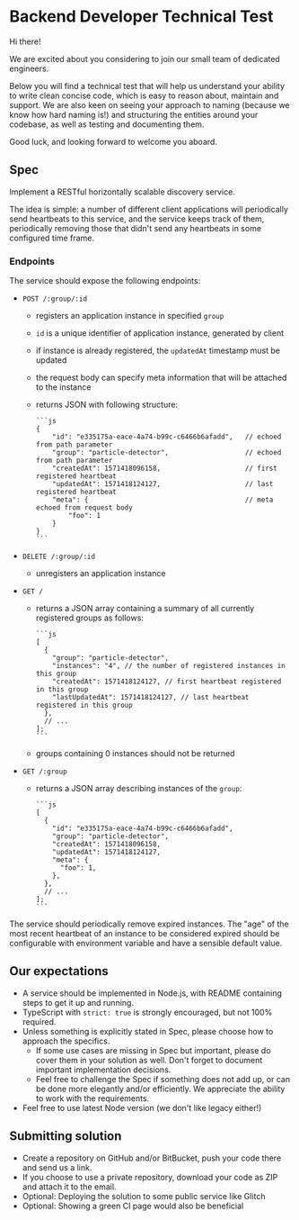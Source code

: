 # Backend Developer Technical Test

Hi there!

We are excited about you considering to join our small team of dedicated
engineers.

Below you will find a technical test that will help us understand your ability
to write clean concise code, which is easy to reason about, maintain and
support. We are also keen on seeing your approach to naming (because we know how
hard naming is!) and structuring the entities around your codebase, as well as
testing and documenting them.

Good luck, and looking forward to welcome you aboard.

## Spec

Implement a RESTful horizontally scalable discovery service.

The idea is simple: a number of different client applications will periodically
send heartbeats to this service, and the service keeps track of them,
periodically removing those that didn't send any heartbeats in some configured
time frame.

### Endpoints

The service should expose the following endpoints:

- `POST /:group/:id`

  - registers an application instance in specified `group`
  - `id` is a unique identifier of application instance, generated by client
  - if instance is already registered, the `updatedAt` timestamp must be updated
  - the request body can specify meta information that will be attached to the
    instance
  - returns JSON with following structure:

        ```js
        {
            "id": "e335175a-eace-4a74-b99c-c6466b6afadd",   // echoed from path parameter
            "group": "particle-detector",                   // echoed from path parameter
            "createdAt": 1571418096158,                     // first registered heartbeat
            "updatedAt": 1571418124127,                     // last registered heartbeat
            "meta": {                                       // meta echoed from request body
                "foo": 1
            }
        }
        ```

- `DELETE /:group/:id`

  - unregisters an application instance

- `GET /`

  - returns a JSON array containing a summary of all currently registered groups
    as follows:

        ```js
        [
          {
            "group": "particle-detector",
            "instances": "4", // the number of registered instances in this group
            "createdAt": 1571418124127, // first heartbeat registered in this group
            "lastUpdatedAt": 1571418124127, // last heartbeat registered in this group
          },
          // ...
        ];
        ```

  - groups containing 0 instances should not be returned

- `GET /:group`

  - returns a JSON array describing instances of the `group`:

        ```js
        [
          {
            "id": "e335175a-eace-4a74-b99c-c6466b6afadd",
            "group": "particle-detector",
            "createdAt": 1571418096158,
            "updatedAt": 1571418124127,
            "meta": {
              "foo": 1,
            },
          },
          // ...
        ];
        ```

The service should periodically remove expired instances. The "age" of the most
recent heartbeat of an instance to be considered expired should be configurable
with environment variable and have a sensible default value.

## Our expectations

- A service should be implemented in Node.js, with README containing steps to
  get it up and running.
- TypeScript with `strict: true` is strongly encouraged, but not 100% required.
- Unless something is explicitly stated in Spec, please choose how to approach
  the specifics.
  - If some use cases are missing in Spec but important, please do cover them in
    your solution as well. Don't forget to document important implementation
    decisions.
  - Feel free to challenge the Spec if something does not add up, or can be done
    more elegantly and/or efficiently. We appreciate the ability to work with
    the requirements.
- Feel free to use latest Node version (we don't like legacy either!)

## Submitting solution

- Create a repository on GitHub and/or BitBucket, push your code there and send
  us a link.
- If you choose to use a private repository, download your code as ZIP and
  attach it to the email.
- Optional: Deploying the solution to some public service like Glitch
- Optional: Showing a green CI page would also be beneficial
